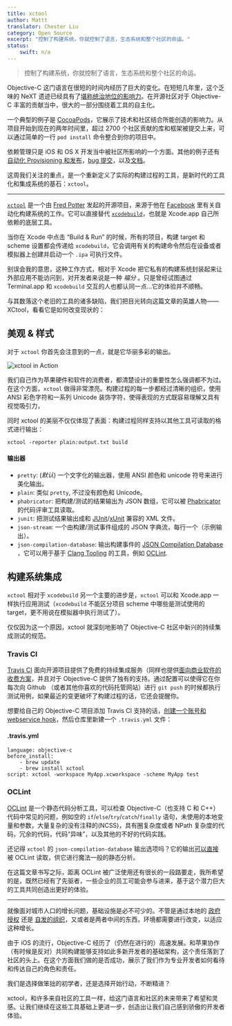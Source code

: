 ```yaml
---
title: xctool
author: Mattt
translator: Chester Liu
category: Open Source
excerpt: "控制了构建系统，你就控制了语言，生态系统和整个社区的命运。"
status:
    swift: n/a
---
```


> 控制了构建系统，你就控制了语言，生态系统和整个社区的命运。

Objective-C 这门语言在很短的时间内经历了巨大的变化。在短短几年里，这个乏味的 NeXT 遗迹已经具有了[堪称统治地位的影响力](http://www.tiobe.com/index.php/content/paperinfo/tpci/index.html)。在开源社区对于 Objective-C 丰富的贡献当中，很大的一部分围绕着工具的自主化。

一个典型的例子是 [CocoaPods](http://cocoapods.org)，它展示了技术和社区结合所能创造的影响力。从项目开始到现在的两年时间里，超过 2700 个社区贡献的库和框架被提交上来，可以通过简单的一行 `pod install` 命令整合到你的项目中。

依赖管理只是 iOS 和 OS X 开发当中被社区所影响的一个方面。其他的例子还有[自动化 Provisioning 和发布](http://nomad-cli.com)，[bug 提交](http://www.quickradar.com)，以及[文档](http://cocoadocs.org)。

这周我们关注的重点，是一个重新定义了实际的构建过程的工具，是新时代的工具化和集成系统的基石：`xctool`。

* * *

[`xctool`](https://github.com/facebook/xctool) 是一个由 [Fred Potter](https://github.com/fpotter) 发起的开源项目，来源于他在 [Facebook](https://github.com/facebook) 里有关自动化构建系统的工作。它可以直接替代 [`xcodebuild`](https://developer.apple.com/library/mac/documentation/Darwin/Reference/ManPages/man1/xcodebuild.1.html)，也就是 Xcode.app 自己所依赖的底层工具。

当你在 Xcode 中点击 “Build & Run” 的时候，所有的项目，构建 target 和 scheme 设置都会传递给 `xcodebuild`，它会调用有关的构建命令然后在设备或者模拟器上创建并启动一个 `.ipa` 可执行文件。

别误会我的意思，这种工作方式，相对于 Xcode 把它私有的构建系统封装起来让外部应用不能访问到，对开发者来说是一种 _福分_ 。只是曾经试图通过 Terminal.app 和 `xcodebuild` 交互的人也都认同一点...它的体验并不顺畅。

与其数落这个老旧的工具的诸多缺陷，我们把目光转向这篇文章的英雄人物——XCtool，看看它是如何改变现状的：

## 美观 & 样式

对于 `xctool` 你首先会注意到的一点，就是它华丽多彩的输出。

![xctool in Action](http://nshipster.s3.amazonaws.com/xctool-example.gif)

我们自己作为苹果硬件和软件的消费者，都清楚设计的重要性怎么强调都不为过。在这个方面，`xctool` 做得非常漂亮。构建过程的每一步都经过清晰的组织，使用 ANSI 彩色字符和一系列 Unicode 装饰字符，使得表现的方式既容易理解又具有视觉吸引力，

同时 xctool 的美丽不仅仅体现了表面：构建过程同样支持以其他工具可读取的格式进行输出：

    xctool -reporter plain:output.txt build

#### 输出器

- `pretty`: (_默认_) 一个文字化的输出器，使用 ANSI 颜色和 unicode 符号来进行美化输出。
- `plain`: 类似 `pretty`, 不过没有颜色和 Unicode。
- `phabricator`: 把构建/测试的结果输出为 JSON 数组，它可以被 [Phabricator](http://phabricator.org) 的代码评审工具读取。
- `junit`: 把测试结果输出成和 [JUnit](http://junit.org)/[xUnit](http://xunit.codeplex.com) 兼容的 XML 文件。
- `json-stream`: 一个由构建/测试事件组成的 JSON 字典流，每行一个（示例输出）。
- `json-compilation-database`: 输出构建事件的 [JSON Compilation Database](http://clang.llvm.org/docs/JSONCompilationDatabase.html) ，它可以用于基于 [Clang Tooling](http://clang.llvm.org/docs/LibTooling.html) 的工具，例如 [OCLint](http://oclint.org).

## 构建系统集成

`xctool` 相对于 `xcodebuild` 另一个主要的进步是，`xctool` 可以和 Xcode.app 一样执行应用测试（`xcodebuild` 不能区分项目 scheme 中哪些是测试使用的 target，更不用说在模拟器中执行测试了）。

仅仅因为这一个原因，xctool 就深刻地影响了 Objective-C 社区中新兴的持续集成测试的规范。

### Travis CI

[Travis CI](https://travis-ci.org) 面向开源项目提供了免费的持续集成服务（同样也提供[面向商业软件的收费方案](http://travis-ci.com)，并且对于 Objective-C 提供了独有的支持。通过配置可以使得它在你每次向 Github （或者其他你喜欢的代码托管网站）进行 `git push` 的时候都执行测试用例，如果最近的变更破坏了构建过程的话，它还会提醒你。

想要给自己的 Objective-C 项目添加 Travis CI 支持的话，[创建一个账号和 webservice hook](http://about.travis-ci.org/docs/user/getting-started/)，然后仓库里新建一个 `.travis.yml` 文件：

#### .travis.yml

~~~{yaml}
language: objective-c
before_install:
    - brew update
    - brew install xctool
script: xctool -workspace MyApp.xcworkspace -scheme MyApp test
~~~

### OCLint

[OCLint](http://oclint.org) 是一个静态代码分析工具，可以检查 Objective-C（也支持 C 和 C++）代码中常见的问题，例如空的 `if`/`else`/`try`/`catch`/`finally` 语句，未使用的本地变量和参数，大量复杂的没有注释的(NCSS)，具有圈复杂度或者 NPath 复杂度的代码，冗余的代码，代码“异味”，以及其他的不好的代码实践。

还记得 `xctool` 的 `json-compilation-database` 输出选项吗？它的输出[可以直接](http://docs.oclint.org/en/dev/guide/xctool.html) 被 OCLint 读取，供它进行魔法一般的静态分析。

在这篇文章书写之际，距离 OCLint 被广泛使用还有很长的一段路要走，我所希望的是，既然已经有了先驱者，一些企业的员工可能会参与进来，基于这个潜力巨大的工具共同创造出更好的体验。

* * *

就像面对城市人口的增长问题，基础设施是必不可少的。不管是通过本地的 [政府授权](http://en.wikipedia.org/wiki/Commissioners'_Plan_of_1811) 还是 [自发的组织](http://en.wikipedia.org/wiki/Kowloon_Walled_City)，又或者是两者中间的东西，环境都需要进行改变，以适应这种增长。

由于 iOS 的流行，Objective-C 经历了（仍然在进行的）高速发展。和苹果协作（有时候是反对）共同构建能够支持如此多新开发者的基础架构，这个责任落到了社区的头上。在这个方面我们做的是否成功，展示了我们作为专业开发者如何看待和传达自己的角色和责任。

我们是选择做笨拙的初学者，还是选择开始行动，不断精进？

xctool，和许多来自社区的工具一样，给这门语言和社区的未来带来了希望和灵感。让我们继续在这些工具基础上更进一步，创造出让我们自己感到骄傲的开发者体验。
